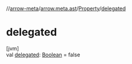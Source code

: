 //[arrow-meta](../../../index.md)/[arrow.meta.ast](../index.md)/[Property](index.md)/[delegated](delegated.md)

# delegated

[jvm]\
val [delegated](delegated.md): [Boolean](https://kotlinlang.org/api/latest/jvm/stdlib/kotlin/-boolean/index.html) = false

